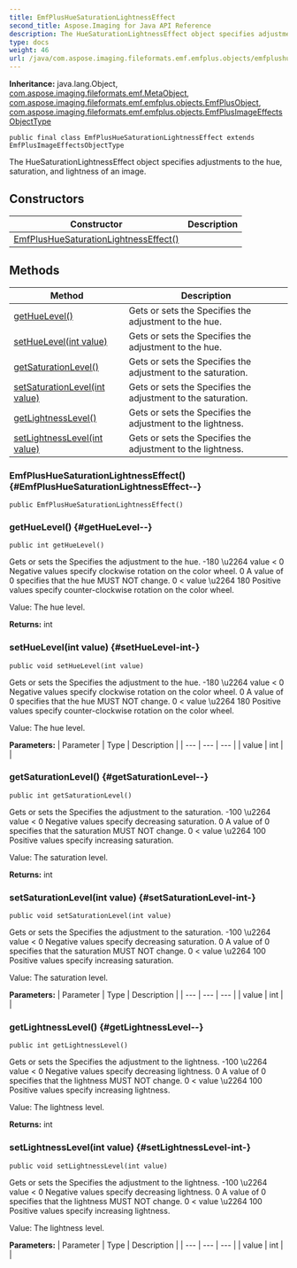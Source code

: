 ```yaml
---
title: EmfPlusHueSaturationLightnessEffect
second_title: Aspose.Imaging for Java API Reference
description: The HueSaturationLightnessEffect object specifies adjustments to the hue saturation and lightness of an image.
type: docs
weight: 46
url: /java/com.aspose.imaging.fileformats.emf.emfplus.objects/emfplushuesaturationlightnesseffect/
---
```

**Inheritance:**
java.lang.Object, [com.aspose.imaging.fileformats.emf.MetaObject](../../com.aspose.imaging.fileformats.emf/metaobject), [com.aspose.imaging.fileformats.emf.emfplus.objects.EmfPlusObject](../../com.aspose.imaging.fileformats.emf.emfplus.objects/emfplusobject), [com.aspose.imaging.fileformats.emf.emfplus.objects.EmfPlusImageEffectsObjectType](../../com.aspose.imaging.fileformats.emf.emfplus.objects/emfplusimageeffectsobjecttype)
```
public final class EmfPlusHueSaturationLightnessEffect extends EmfPlusImageEffectsObjectType
```

The HueSaturationLightnessEffect object specifies adjustments to the hue, saturation, and lightness of an image.
## Constructors

| Constructor | Description |
| --- | --- |
| [EmfPlusHueSaturationLightnessEffect()](#EmfPlusHueSaturationLightnessEffect--) |  |
## Methods

| Method | Description |
| --- | --- |
| [getHueLevel()](#getHueLevel--) | Gets or sets the Specifies the adjustment to the hue. |
| [setHueLevel(int value)](#setHueLevel-int-) | Gets or sets the Specifies the adjustment to the hue. |
| [getSaturationLevel()](#getSaturationLevel--) | Gets or sets the Specifies the adjustment to the saturation. |
| [setSaturationLevel(int value)](#setSaturationLevel-int-) | Gets or sets the Specifies the adjustment to the saturation. |
| [getLightnessLevel()](#getLightnessLevel--) | Gets or sets the Specifies the adjustment to the lightness. |
| [setLightnessLevel(int value)](#setLightnessLevel-int-) | Gets or sets the Specifies the adjustment to the lightness. |
### EmfPlusHueSaturationLightnessEffect() {#EmfPlusHueSaturationLightnessEffect--}
```
public EmfPlusHueSaturationLightnessEffect()
```


### getHueLevel() {#getHueLevel--}
```
public int getHueLevel()
```


Gets or sets the Specifies the adjustment to the hue. -180 \\u2264 value < 0 Negative values specify clockwise rotation on the color wheel. 0 A value of 0 specifies that the hue MUST NOT change. 0 < value \\u2264 180 Positive values specify counter-clockwise rotation on the color wheel.

Value: The hue level.

**Returns:**
int
### setHueLevel(int value) {#setHueLevel-int-}
```
public void setHueLevel(int value)
```


Gets or sets the Specifies the adjustment to the hue. -180 \\u2264 value < 0 Negative values specify clockwise rotation on the color wheel. 0 A value of 0 specifies that the hue MUST NOT change. 0 < value \\u2264 180 Positive values specify counter-clockwise rotation on the color wheel.

Value: The hue level.

**Parameters:**
| Parameter | Type | Description |
| --- | --- | --- |
| value | int |  |

### getSaturationLevel() {#getSaturationLevel--}
```
public int getSaturationLevel()
```


Gets or sets the Specifies the adjustment to the saturation. -100 \\u2264 value < 0 Negative values specify decreasing saturation. 0 A value of 0 specifies that the saturation MUST NOT change. 0 < value \\u2264 100 Positive values specify increasing saturation.

Value: The saturation level.

**Returns:**
int
### setSaturationLevel(int value) {#setSaturationLevel-int-}
```
public void setSaturationLevel(int value)
```


Gets or sets the Specifies the adjustment to the saturation. -100 \\u2264 value < 0 Negative values specify decreasing saturation. 0 A value of 0 specifies that the saturation MUST NOT change. 0 < value \\u2264 100 Positive values specify increasing saturation.

Value: The saturation level.

**Parameters:**
| Parameter | Type | Description |
| --- | --- | --- |
| value | int |  |

### getLightnessLevel() {#getLightnessLevel--}
```
public int getLightnessLevel()
```


Gets or sets the Specifies the adjustment to the lightness. -100 \\u2264 value < 0 Negative values specify decreasing lightness. 0 A value of 0 specifies that the lightness MUST NOT change. 0 < value \\u2264 100 Positive values specify increasing lightness.

Value: The lightness level.

**Returns:**
int
### setLightnessLevel(int value) {#setLightnessLevel-int-}
```
public void setLightnessLevel(int value)
```


Gets or sets the Specifies the adjustment to the lightness. -100 \\u2264 value < 0 Negative values specify decreasing lightness. 0 A value of 0 specifies that the lightness MUST NOT change. 0 < value \\u2264 100 Positive values specify increasing lightness.

Value: The lightness level.

**Parameters:**
| Parameter | Type | Description |
| --- | --- | --- |
| value | int |  |

